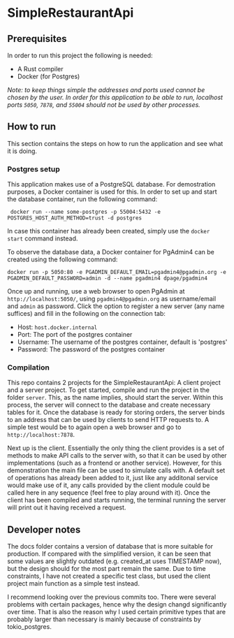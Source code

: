 # SimpleRestaurantApi

## Prerequisites
In order to run this project the following is needed:
- A Rust compiler 
- Docker (for Postgres)

*Note: to keep things simple the addresses and ports used cannot be chosen by the user. In order for this application to be able to run, localhost ports `5050`, `7878`, and `55004` should not be used by other processes.*

## How to run
This section contains the steps on how to run the application and see what it is doing.

### Postgres setup
This application makes use of a PostgreSQL database. For demostration purposes, a Docker container is used for this. In order to set up and start the database container, run the following command:
```
 docker run --name some-postgres -p 55004:5432 -e POSTGRES_HOST_AUTH_METHOD=trust -d postgres
```

In case this container has already been created, simply use the `docker start` command instead.

To observe the database data, a Docker container for PgAdmin4 can be created using the following command:
```
docker run -p 5050:80 -e PGADMIN_DEFAULT_EMAIL=pgadmin4@pgadmin.org -e PGADMIN_DEFAULT_PASSWORD=admin -d --name pgadmin4 dpage/pgadmin4
```

Once up and running, use a web browser to open PgAdmin at `http://localhost:5050/`, using `pgadmin4@pgadmin.org` as username/email and `admin` as password. Click the option to register a new server (any name suffices) and fill in the following on the connection tab:
- Host: `host.docker.internal`
- Port: The port of the postgres container
- Username: The username of the postgres container, default is 'postgres'
- Password: The password of the postgres container

### Compilation
This repo contains 2 projects for the SimpleRestaurantApi: A client project and a server project. To get started, compile and run the project in the folder `server`. This, as the name implies, should start the server. Within this process, the server will connect to the database and create necessary tables for it. Once the database is ready for storing orders, the server binds to an address that can be used by clients to send HTTP requests to. A simple test would be to again open a web browser and go to `http://localhost:7878`.

Next up is the client. Essentially the only thing the client provides is a set of methods to make API calls to the server with, so that it can be used by other implementations (such as a frontend or another service). However, for this demonstration the main file can be used to simulate calls with. A default set of operations has already been added to it, just like any additonal service would make use of it, any calls provided by the client module could be called here in any sequence (feel free to play around with it). Once the client has been compiled and starts running, the terminal running the server will print out it having received a request.

## Developer notes
The docs folder contains a version of database that is more suitable for production. If compared with the simplified version, it can be seen that some values are slightly outdated (e.g. created_at uses TIMESTAMP now), but the design should for the most part remain the same. Due to time constraints, I have not created a specific test class, but used the client project main function as a simple test instead.

I recommend looking over the previous commits too. There were several problems with certain packages, hence why the design changd significantly over time. That is also the reason why I used certain primitive types that are probably larger than necessary is mainly because of constraints by tokio_postgres. 